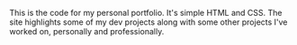 This is the code for my personal portfolio. It's simple HTML and CSS. The site highlights some of my dev projects along with some other projects I've worked on, personally and professionally.
